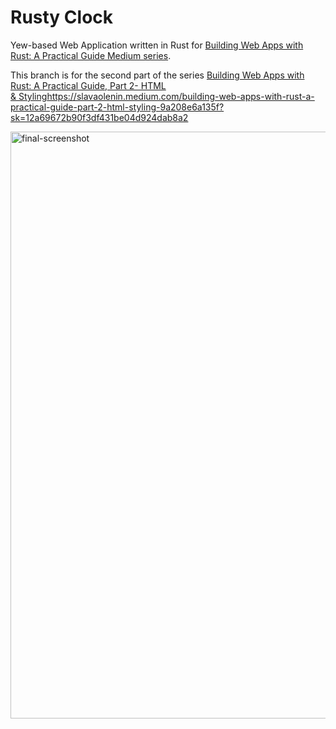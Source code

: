 # Rusty Clock

Yew-based Web Application written in Rust for [Building Web Apps with Rust: A Practical Guide Medium series](https://slavaolenin.medium.com/building-web-apps-with-rust-a-practical-guide-part-1-introduction-5b86ba91b44a?sk=9c99e90ad25c72cd52bd07eb3ee0dc65).

This branch is for the second part of the series [Building Web Apps with Rust: A Practical Guide, Part 2- HTML & Styling](https://slavaolenin.medium.com/building-web-apps-with-rust-a-practical-guide-part-2-html-styling-9a208e6a135f?sk=12a69672b90f3df431be04d924dab8a2)https://slavaolenin.medium.com/building-web-apps-with-rust-a-practical-guide-part-2-html-styling-9a208e6a135f?sk=12a69672b90f3df431be04d924dab8a2

<img width="939" alt="final-screenshot" src="https://github.com/Umenokin/rusty-clock/assets/327480/f0297c33-f8fa-411b-985c-bb07e287d2a8">

